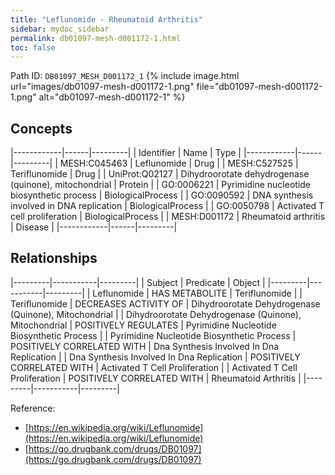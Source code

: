 ```yaml
---
title: "Leflunomide - Rheumatoid Arthritis"
sidebar: mydoc_sidebar
permalink: db01097-mesh-d001172-1.html
toc: false 
---
```



Path ID: `DB01097_MESH_D001172_1`
{% include image.html url="images/db01097-mesh-d001172-1.png" file="db01097-mesh-d001172-1.png" alt="db01097-mesh-d001172-1" %}

## Concepts

|------------|------|---------|
| Identifier | Name | Type    |
|------------|------|---------|
| MESH:C045463 | Leflunomide | Drug |
| MESH:C527525 | Teriflunomide | Drug |
| UniProt:Q02127 | Dihydroorotate dehydrogenase (quinone), mitochondrial | Protein |
| GO:0006221 | Pyrimidine nucleotide biosynthetic process | BiologicalProcess |
| GO:0090592 | DNA synthesis involved in DNA replication | BiologicalProcess |
| GO:0050798 | Activated T cell proliferation | BiologicalProcess |
| MESH:D001172 | Rheumatoid arthritis | Disease |
|------------|------|---------|

## Relationships

|---------|-----------|---------|
| Subject | Predicate | Object  |
|---------|-----------|---------|
| Leflunomide | HAS METABOLITE | Teriflunomide |
| Teriflunomide | DECREASES ACTIVITY OF | Dihydroorotate Dehydrogenase (Quinone), Mitochondrial |
| Dihydroorotate Dehydrogenase (Quinone), Mitochondrial | POSITIVELY REGULATES | Pyrimidine Nucleotide Biosynthetic Process |
| Pyrimidine Nucleotide Biosynthetic Process | POSITIVELY CORRELATED WITH | Dna Synthesis Involved In Dna Replication |
| Dna Synthesis Involved In Dna Replication | POSITIVELY CORRELATED WITH | Activated T Cell Proliferation |
| Activated T Cell Proliferation | POSITIVELY CORRELATED WITH | Rheumatoid Arthritis |
|---------|-----------|---------|

Reference: 
  - [https://en.wikipedia.org/wiki/Leflunomide](https://en.wikipedia.org/wiki/Leflunomide)
  - [https://go.drugbank.com/drugs/DB01097](https://go.drugbank.com/drugs/DB01097)
